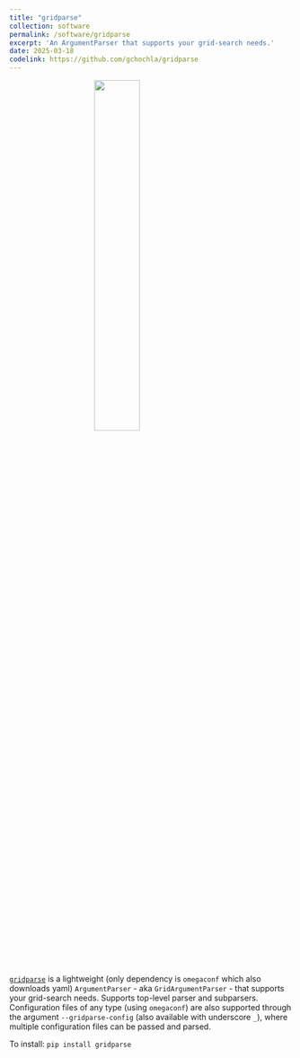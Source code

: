 ```yaml
---
title: "gridparse"
collection: software
permalink: /software/gridparse
excerpt: 'An ArgumentParser that supports your grid-search needs.'
date: 2025-03-18
codelink: https://github.com/gchochla/gridparse
---
```


<img src="https://gchochla.github.io/images/gridparse.svg" style="display: block; margin-left: auto; margin-right:auto; width: 40%; height: auto;">
<br>

[`gridparse`](https://github.com/gchochla/gridparse) is a lightweight (only dependency is `omegaconf` which also downloads yaml) `ArgumentParser` - aka `GridArgumentParser` - that supports your grid-search needs. Supports top-level parser and subparsers. Configuration files of any type (using `omegaconf`) are also supported through the argument `--gridparse-config` (also available with underscore `_`), where multiple configuration files can be passed and parsed.

To install: `pip install gridparse`
